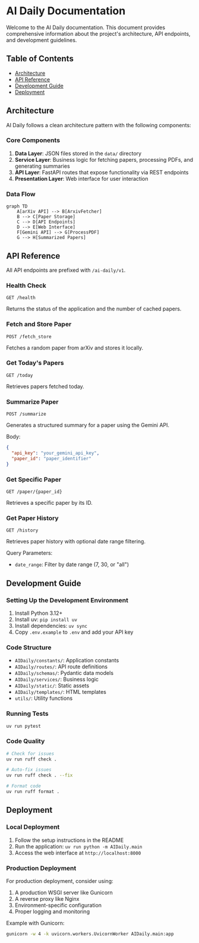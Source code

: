 # AI Daily Documentation

Welcome to the AI Daily documentation. This document provides comprehensive information about the project's architecture, API endpoints, and development guidelines.

## Table of Contents

- [Architecture](#architecture)
- [API Reference](#api-reference)
- [Development Guide](#development-guide)
- [Deployment](#deployment)

## Architecture

AI Daily follows a clean architecture pattern with the following components:

### Core Components

1. **Data Layer**: JSON files stored in the `data/` directory
2. **Service Layer**: Business logic for fetching papers, processing PDFs, and generating summaries
3. **API Layer**: FastAPI routes that expose functionality via REST endpoints
4. **Presentation Layer**: Web interface for user interaction

### Data Flow

```mermaid
graph TD
    A[arXiv API] --> B[ArxivFetcher]
    B --> C[Paper Storage]
    C --> D[API Endpoints]
    D --> E[Web Interface]
    F[Gemini API] --> G[ProcessPDF]
    G --> H[Summarized Papers]
```

## API Reference

All API endpoints are prefixed with `/ai-daily/v1`.

### Health Check

```
GET /health
```

Returns the status of the application and the number of cached papers.

### Fetch and Store Paper

```
POST /fetch_store
```

Fetches a random paper from arXiv and stores it locally.

### Get Today's Papers

```
GET /today
```

Retrieves papers fetched today.

### Summarize Paper

```
POST /summarize
```

Generates a structured summary for a paper using the Gemini API.

Body:
```json
{
  "api_key": "your_gemini_api_key",
  "paper_id": "paper_identifier"
}
```

### Get Specific Paper

```
GET /paper/{paper_id}
```

Retrieves a specific paper by its ID.

### Get Paper History

```
GET /history
```

Retrieves paper history with optional date range filtering.

Query Parameters:
- `date_range`: Filter by date range (7, 30, or "all")

## Development Guide

### Setting Up the Development Environment

1. Install Python 3.12+
2. Install uv: `pip install uv`
3. Install dependencies: `uv sync`
4. Copy `.env.example` to `.env` and add your API key

### Code Structure

- `AIDaily/constants/`: Application constants
- `AIDaily/routes/`: API route definitions
- `AIDaily/schemas/`: Pydantic data models
- `AIDaily/services/`: Business logic
- `AIDaily/static/`: Static assets
- `AIDaily/templates/`: HTML templates
- `utils/`: Utility functions

### Running Tests

```bash
uv run pytest
```

### Code Quality

```bash
# Check for issues
uv run ruff check .

# Auto-fix issues
uv run ruff check . --fix

# Format code
uv run ruff format .
```

## Deployment

### Local Deployment

1. Follow the setup instructions in the README
2. Run the application: `uv run python -m AIDaily.main`
3. Access the web interface at `http://localhost:8000`

### Production Deployment

For production deployment, consider using:

1. A production WSGI server like Gunicorn
2. A reverse proxy like Nginx
3. Environment-specific configuration
4. Proper logging and monitoring

Example with Gunicorn:
```bash
gunicorn -w 4 -k uvicorn.workers.UvicornWorker AIDaily.main:app
```